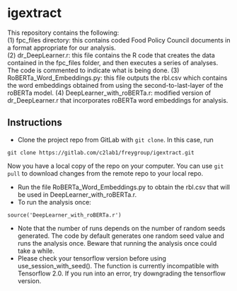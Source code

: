 # igextract
This repository contains the following:\
(1) fpc_files directory: this contains coded Food Policy Council documents in a format appropriate for our analysis.\
(2) dr_DeepLearner.r: this file contains the R code that creates the data contained in the fpc_files folder, and then
	executes a series of analyses. The code is commented to indicate what is being done.
(3) RoBERTa_Word_Embeddings.py: this file outputs the rbl.csv which contains the word embeddings obtained from using the second-to-last-layer of the roBERTa model.
(4) DeepLearner_with_roBERTa.r: modified version of dr_DeepLearner.r that incorporates roBERTa word embeddings for analysis.

## Instructions
* Clone the project repo from GitLab with ```git clone```. In this case, run 
```
git clone https://gitlab.com/c2lab1/freygroup/igextract.git
```
Now you have a local copy of the repo on your computer. You can use ```git pull``` to download changes from the remote repo to your local repo.
* Run the file RoBERTa_Word_Embeddings.py to obtain the rbl.csv that will be used in DeepLearner_with_roBERTa.r.
* To run the analysis once: 
```
source('DeepLearner_with_roBERTa.r')
```

* Note that the number of runs depends on the number of random seeds generated. The code by default generates one random seed value and runs the analysis once. Beware that running the analysis once could take a while.
* Please check your tensorflow version before using use_session_with_seed(). The function is currently incompatible with Tensorflow 2.0. If you run into an error, try downgrading the tensorflow version. 
